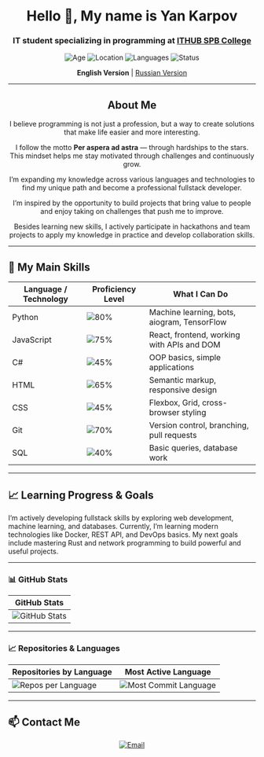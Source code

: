 <h1 align="center">Hello 👋, My name is Yan Karpov</h1>
<h3 align="center">IT student specializing in programming at <a href="https://spb.ithub.ru/">ITHUB SPB College</a></h3>

<p align="center">
  <img src="https://img.shields.io/badge/Age-20-%236A0D91?style=flat-square" alt="Age" />
  <img src="https://img.shields.io/badge/Location-Saint%20Petersburg-%236A0D91?style=flat-square" alt="Location" />
  <img src="https://img.shields.io/badge/Languages-Russian%2C%20English-%236A0D91?style=flat-square" alt="Languages" />
  <img src="https://img.shields.io/badge/Status-Student-%236A0D91?style=flat-square" alt="Status" />
</p>

<p align="center">
  <strong>English Version</strong> | <a href="README.md">Russian Version</a>
</p>

---

<h2 align="center">About Me</h2>

<p align="center">
  I believe programming is not just a profession, but a way to create solutions that make life easier and more interesting.
</p>

<p align="center">
  I follow the motto <strong>Per aspera ad astra</strong> — through hardships to the stars. This mindset helps me stay motivated through challenges and continuously grow.
</p>

<p align="center">
  I’m expanding my knowledge across various languages and technologies to find my unique path and become a professional fullstack developer.
</p>

<p align="center">
  I’m inspired by the opportunity to build projects that bring value to people and enjoy taking on challenges that push me to improve.
</p>

<p align="center">
  Besides learning new skills, I actively participate in hackathons and team projects to apply my knowledge in practice and develop collaboration skills.
</p>

---

## 🔧 My Main Skills

| Language / Technology | Proficiency Level | What I Can Do                                  |
|----------------------|-------------------|-----------------------------------------------|
| Python               | ![80%](https://img.shields.io/badge/Python-80%25-brightgreen) | Machine learning, bots, aiogram, TensorFlow    |
| JavaScript           | ![75%](https://img.shields.io/badge/JavaScript-75%25-yellow) | React, frontend, working with APIs and DOM     |
| C#                   | ![45%](https://img.shields.io/badge/C%23-45%25-orange) | OOP basics, simple applications                  |
| HTML                 | ![65%](https://img.shields.io/badge/HTML-65%25-blue) | Semantic markup, responsive design               |
| CSS                  | ![45%](https://img.shields.io/badge/CSS-45%25-lightgrey) | Flexbox, Grid, cross-browser styling             |
| Git                  | ![70%](https://img.shields.io/badge/Git-70%25-blueviolet) | Version control, branching, pull requests         |
| SQL                  | ![40%](https://img.shields.io/badge/SQL-40%25-lightblue) | Basic queries, database work                       |

---

## 📈 Learning Progress & Goals

I’m actively developing fullstack skills by exploring web development, machine learning, and databases. Currently, I’m learning modern technologies like Docker, REST API, and DevOps basics. My next goals include mastering Rust and network programming to build powerful and useful projects.

---

### 📊 GitHub Stats

| GitHub Stats |
|--------------|
| ![GitHub Stats](https://github-readme-stats.vercel.app/api?username=YanKarpov&show_icons=true&count_private=true&hide_title=true&hide=prs&theme=radical) |

---

### 📈 Repositories & Languages

| Repositories by Language | Most Active Language |
|-------------------------|---------------------|
| ![Repos per Language](http://github-profile-summary-cards.vercel.app/api/cards/repos-per-language?username=YanKarpov&theme=aura) | ![Most Commit Language](http://github-profile-summary-cards.vercel.app/api/cards/most-commit-language?username=YanKarpov&theme=aura) |

---

## 📫 Contact Me

<p align="center">
  <a href="mailto:karpovyaa23@spb.ithub.ru">
    <img src="https://img.shields.io/badge/Email-karpovyaa23@spb.ithub.ru-%234B0082?style=flat-square&logo=gmail&logoColor=white" alt="Email" />
  </a>
</p>

